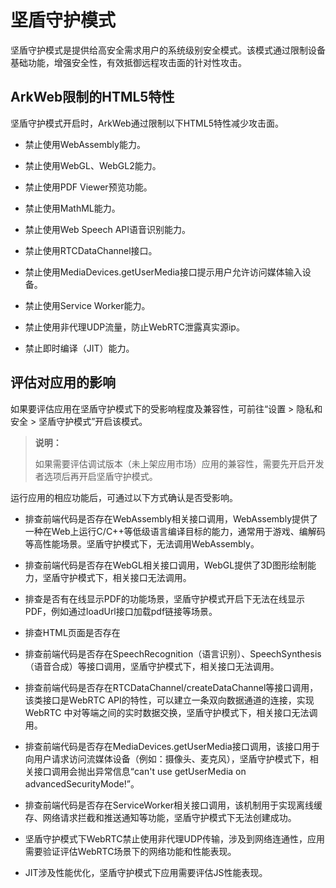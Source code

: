 # 坚盾守护模式

坚盾守护模式是<!--RP1--><!--RP1End-->提供给高安全需求用户的系统级别安全模式。该模式通过限制设备基础功能，增强安全性，有效抵御远程攻击面的针对性攻击。

## ArkWeb限制的HTML5特性

坚盾守护模式开启时，ArkWeb通过限制以下HTML5特性减少攻击面。

- 禁止使用WebAssembly能力。

- 禁止使用WebGL、WebGL2能力。

- 禁止使用PDF Viewer预览功能。

- 禁止使用MathML能力。

- 禁止使用Web Speech API语音识别能力。

- 禁止使用RTCDataChannel接口。

- 禁止使用MediaDevices.getUserMedia接口提示用户允许访问媒体输入设备。

- 禁止使用Service Worker能力。

- 禁止使用非代理UDP流量，防止WebRTC泄露真实源ip。

- 禁止即时编译（JIT）能力。

## 评估对应用的影响

如果要评估应用在坚盾守护模式下的受影响程度及兼容性，可前往“设置 > 隐私和安全 > 坚盾守护模式”开启该模式。

<!--RP2--><!--RP2End-->

> **说明：**
>
> 如果需要评估调试版本（未上架应用市场）应用的兼容性，需要先开启开发者选项后再开启坚盾守护模式。

运行应用的相应功能后，可通过以下方式确认是否受影响。

- 排查前端代码是否存在WebAssembly相关接口调用，WebAssembly提供了一种在Web上运行C/C++等低级语言编译目标的能力，通常用于游戏、编解码等高性能场景。坚盾守护模式下，无法调用WebAssembly。

- 排查前端代码是否存在WebGL相关接口调用，WebGL提供了3D图形绘制能力，坚盾守护模式下，相关接口无法调用。

- 排查是否有在线显示PDF的功能场景，坚盾守护模式开启下无法在线显示PDF，例如通过loadUrl接口加载pdf链接等场景。

- 排查HTML页面是否存在<math>标签嵌入的MathML语法，坚盾守护模式下，MathML语法不能正常解析，导致显示异常。

- 排查前端代码是否存在SpeechRecognition（语言识别）、SpeechSynthesis（语音合成）等接口调用，坚盾守护模式下，相关接口无法调用。

- 排查前端代码是否存在RTCDataChannel/createDataChannel等接口调用，该类接口是WebRTC API的特性，可以建立一条双向数据通道的连接，实现WebRTC 中对等端之间的实时数据交换，坚盾守护模式下，相关接口无法调用。

- 排查前端代码是否存在MediaDevices.getUserMedia接口调用，该接口用于向用户请求访问流媒体设备（例如：摄像头、麦克风），坚盾守护模式下，相关接口调用会抛出异常信息“can't use getUserMedia on advancedSecurityMode!”。

- 排查前端代码是否存在ServiceWorker相关接口调用，该机制用于实现离线缓存、网络请求拦截和推送通知等功能，坚盾守护模式下无法创建成功。

- 坚盾守护模式下WebRTC禁止使用非代理UDP传输，涉及到网络连通性，应用需要验证评估WebRTC场景下的网络功能和性能表现。

- JIT涉及性能优化，坚盾守护模式下应用需要评估JS性能表现。